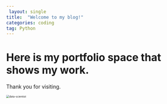 ```yaml
---
 layout: single 
title:  "Welcome to my blog!"
categories: coding
tag: Python
---
```


# Here is my portfolio space that shows my work.

Thank you for visiting.

<img src="/Users/ryanyunmac/Desktop/github_blog/007yhjy.github.io/images/2022-10-02-first/data-scientist.jpeg" alt="data-scientist" style="zoom:50%;" />
